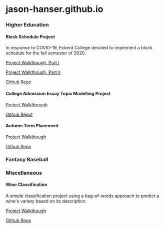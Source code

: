 # jason-hanser.github.io


### Higher Education

#### Block Schedule Project

In response to COVID-19, Eckerd College decided to implement a block schedule for the fall semester of 2020.

[Project Walkthough, Part I](https://htmlpreview.github.io/?https://github.com/jason-hanser/block-schedule/blob/master/block-schedule-walkthrough-p1.html)

[Project Walkthough, Part II](https://htmlpreview.github.io/?https://github.com/jason-hanser/block-schedule/blob/master/block-schedule-walkthrough-p2.html)

[Github Repo](https://github.com/jason-hanser/block-schedule)


#### College Admission Essay Topic Modelling Project

[Project Walkthrough](https://htmlpreview.github.io/?https://github.com/jason-hanser/college-admission-essays/blob/master/college-admission-essays.html)

[Github Repot](https://github.com/jason-hanser/college-admission-essays)

#### Autumn Term Placement 

[Project Walkthough](https://htmlpreview.github.io/?https://github.com/jason-hanser/at-placement-project/blob/master/at-placement-walkthrough.html)

[Github Repo](https://github.com/jason-hanser/at-placement-project)

### Fantasy Baseball

### Miscellaneous

#### Wine Classification

A simple classification project using a bag-of-words approach to predict a wine's variety based on its description. 

[Project Walkthough](https://htmlpreview.github.io/?https://github.com/jason-hanser/Wine-Reviews/blob/master/Wine-Reviews.html)

[Github Repo](https://github.com/jason-hanser/Wine-Reviews)